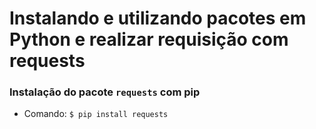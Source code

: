 # Instalando e utilizando pacotes em Python e realizar requisição com requests

### Instalação do pacote `requests` com pip

* Comando: `$ pip install requests`